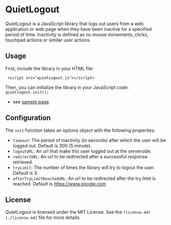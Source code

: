 # QuietLogout

QuietLogout is a JavaScript library that logs out users from a web application or web page when they have been inactive for a specified period of time. Inactivity is defined as no mouse movements, clicks, touchpad actions or similar user actions.


## Usage

First, include the library in your HTML file:

` <script src="quietLogout.js"></script>`


Then, you can initialize the library in your JavaScript code:
` quietlogout.init();`

- see [sample page](./index.html)

## Configuration

The `init` function takes an options object with the following properties:

- `timeout`: The period of inactivity (in seconds) after which the user will be logged out. Default is 300 (5 minute).
- `logoutURL`: An url that make this user logged out at the serverside.
- `redirectURL`: An url to be redirected after a successful response retrieved.
- `tryLimit`: The number of times the library will try to logout the user. Default is 3. 
- `afterTryLimitReachedURL`: An url to be redirected after the try limit is reached. Default is https://www.google.com

## License

QuietLogout is licensed under the MIT License. See the `(license.md)[./license.md]` file for more details.
